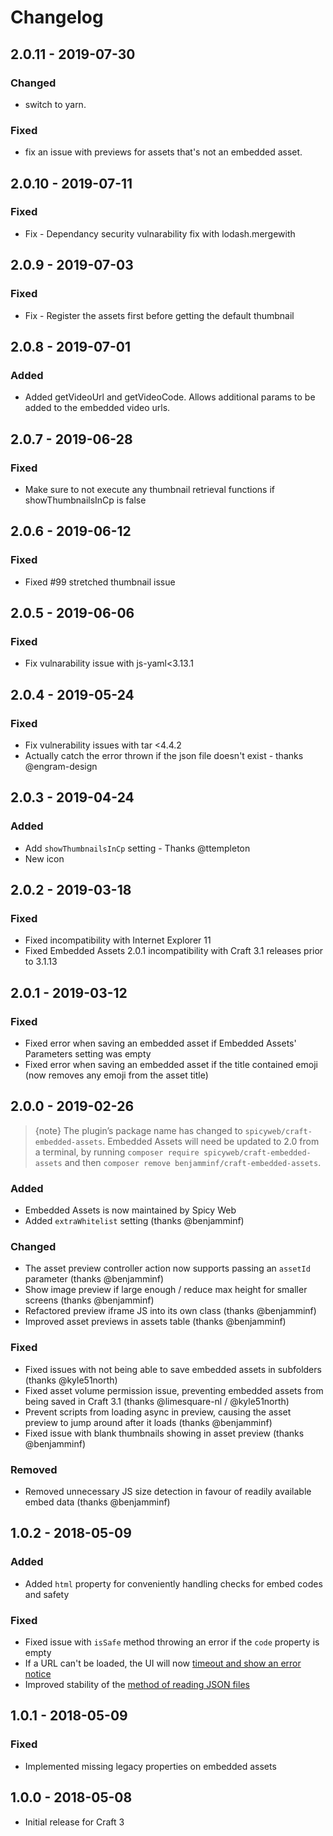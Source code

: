 # Changelog

## 2.0.11 - 2019-07-30
### Changed
- switch to yarn.

### Fixed
- fix an issue with previews for assets that's not an embedded asset.

## 2.0.10 - 2019-07-11
### Fixed
- Fix - Dependancy security vulnarability fix with lodash.mergewith

## 2.0.9 - 2019-07-03
### Fixed
- Fix - Register the assets first before getting the default thumbnail

## 2.0.8 - 2019-07-01
### Added
- Added getVideoUrl and getVideoCode. Allows additional params to be added to the embedded video urls.

## 2.0.7 - 2019-06-28
### Fixed
- Make sure to not execute any thumbnail retrieval functions if showThumbnailsInCp is false

## 2.0.6 - 2019-06-12
### Fixed
- Fixed #99 stretched thumbnail issue


## 2.0.5 - 2019-06-06
### Fixed
- Fix vulnarability issue with js-yaml<3.13.1

## 2.0.4 - 2019-05-24
### Fixed
- Fix vulnerability issues with tar <4.4.2
- Actually catch the error thrown if the json file doesn't exist - thanks @engram-design

## 2.0.3 - 2019-04-24
### Added
- Add `showThumbnailsInCp` setting - Thanks @ttempleton
- New icon

## 2.0.2 - 2019-03-18
### Fixed
- Fixed incompatibility with Internet Explorer 11
- Fixed Embedded Assets 2.0.1 incompatibility with Craft 3.1 releases prior to 3.1.13

## 2.0.1 - 2019-03-12
### Fixed
- Fixed error when saving an embedded asset if Embedded Assets' Parameters setting was empty
- Fixed error when saving an embedded asset if the title contained emoji (now removes any emoji from the asset title)

## 2.0.0 - 2019-02-26
> {note} The plugin’s package name has changed to `spicyweb/craft-embedded-assets`. Embedded Assets will need be updated to 2.0 from a terminal, by running `composer require spicyweb/craft-embedded-assets` and then `composer remove benjamminf/craft-embedded-assets`.

### Added
- Embedded Assets is now maintained by Spicy Web
- Added `extraWhitelist` setting (thanks @benjamminf)

### Changed
- The asset preview controller action now supports passing an `assetId` parameter (thanks @benjamminf)
- Show image preview if large enough / reduce max height for smaller screens (thanks @benjamminf)
- Refactored preview iframe JS into its own class (thanks @benjamminf)
- Improved asset previews in assets table (thanks @benjamminf)

### Fixed
- Fixed issues with not being able to save embedded assets in subfolders (thanks @kyle51north)
- Fixed asset volume permission issue, preventing embedded assets from being saved in Craft 3.1 (thanks @limesquare-nl / @kyle51north)
- Prevent scripts from loading async in preview, causing the asset preview to jump around after it loads (thanks @benjamminf)
- Fixed issue with blank thumbnails showing in asset preview (thanks @benjamminf)

### Removed
-  Removed unnecessary JS size detection in favour of readily available embed data (thanks @benjamminf)

## 1.0.2 - 2018-05-09
### Added
- Added `html` property for conveniently handling checks for embed codes and safety

### Fixed
- Fixed issue with `isSafe` method throwing an error if the `code` property is empty
- If a URL can't be loaded, the UI will now [timeout and show an error notice][#64]
- Improved stability of the [method of reading JSON files][#63]

[#63]: https://github.com/spicywebau/craft-embedded-assets/issues/63
[#64]: https://github.com/spicywebau/craft-embedded-assets/issues/64

## 1.0.1 - 2018-05-09
### Fixed
- Implemented missing legacy properties on embedded assets

## 1.0.0 - 2018-05-08
- Initial release for Craft 3
